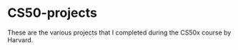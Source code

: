 # CS50-projects

These are the various projects that I completed during the CS50x course by Harvard.
